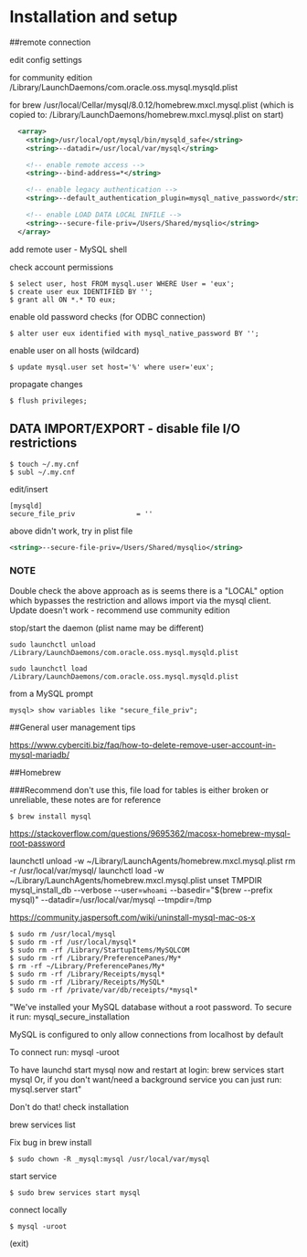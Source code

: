 # Installation and setup

##remote connection

edit config settings

for community edition
/Library/LaunchDaemons/com.oracle.oss.mysql.mysqld.plist

for brew
/usr/local/Cellar/mysql/8.0.12/homebrew.mxcl.mysql.plist
(which is copied to: /Library/LaunchDaemons/homebrew.mxcl.mysql.plist on start)

```xml
  <array>
    <string>/usr/local/opt/mysql/bin/mysqld_safe</string>
    <string>--datadir=/usr/local/var/mysql</string>

    <!-- enable remote access -->
    <string>--bind-address=*</string>

    <!-- enable legacy authentication -->
    <string>--default_authentication_plugin=mysql_native_password</string>

    <!-- enable LOAD DATA LOCAL INFILE -->
    <string>--secure-file-priv=/Users/Shared/mysqlio</string>
  </array>
```

add remote user - MySQL shell

check account permissions

```console
$ select user, host FROM mysql.user WHERE User = 'eux';
$ create user eux IDENTIFIED BY '';
$ grant all ON *.* TO eux;
```

enable old password checks (for ODBC connection)

```console
$ alter user eux identified with mysql_native_password BY '';
```

enable user on all hosts (wildcard)

```console
$ update mysql.user set host='%' where user='eux';
```

propagate changes

```console
$ flush privileges;
```

## DATA IMPORT/EXPORT - disable file I/O restrictions

``` console
$ touch ~/.my.cnf
$ subl ~/.my.cnf
```

edit/insert

``` console
[mysqld]
secure_file_priv               = ''
```

above didn't work, try in plist file

``` xml
<string>--secure-file-priv=/Users/Shared/mysqlio</string>
```

### NOTE

Double check the above approach as is seems there is a "LOCAL" option which bypasses the restriction and allows import via the mysql client.
Update doesn't work - recommend use community edition

stop/start the daemon (plist name may be different)

``` console
sudo launchctl unload /Library/LaunchDaemons/com.oracle.oss.mysql.mysqld.plist

sudo launchctl load /Library/LaunchDaemons/com.oracle.oss.mysql.mysqld.plist
```

from a MySQL prompt

``` console
mysql> show variables like "secure_file_priv";
```

##General user management tips

https://www.cyberciti.biz/faq/how-to-delete-remove-user-account-in-mysql-mariadb/

##Homebrew

###Recommend don't use this, file load for tables is either broken or unreliable, these notes are for reference

```console
$ brew install mysql
```

https://stackoverflow.com/questions/9695362/macosx-homebrew-mysql-root-password

launchctl unload -w ~/Library/LaunchAgents/homebrew.mxcl.mysql.plist
rm -r /usr/local/var/mysql/
launchctl load -w ~/Library/LaunchAgents/homebrew.mxcl.mysql.plist
unset TMPDIR
mysql_install_db --verbose --user=`whoami` --basedir="$(brew --prefix mysql)" --datadir=/usr/local/var/mysql --tmpdir=/tmp

https://community.jaspersoft.com/wiki/uninstall-mysql-mac-os-x

```console
$ sudo rm /usr/local/mysql
$ sudo rm -rf /usr/local/mysql*
$ sudo rm -rf /Library/StartupItems/MySQLCOM
$ sudo rm -rf /Library/PreferencePanes/My*
$ rm -rf ~/Library/PreferencePanes/My*
$ sudo rm -rf /Library/Receipts/mysql*
$ sudo rm -rf /Library/Receipts/MySQL*
$ sudo rm -rf /private/var/db/receipts/*mysql*
```

"We've installed your MySQL database without a root password. To secure it run:
    mysql_secure_installation

MySQL is configured to only allow connections from localhost by default

To connect run:
    mysql -uroot

To have launchd start mysql now and restart at login:
  brew services start mysql
Or, if you don't want/need a background service you can just run:
  mysql.server start"

Don't do that!
check installation

brew services list

Fix bug in brew install

```console
$ sudo chown -R _mysql:mysql /usr/local/var/mysql
```

start service

```console
$ sudo brew services start mysql
```

connect locally

```connect
$ mysql -uroot
```
(exit)
